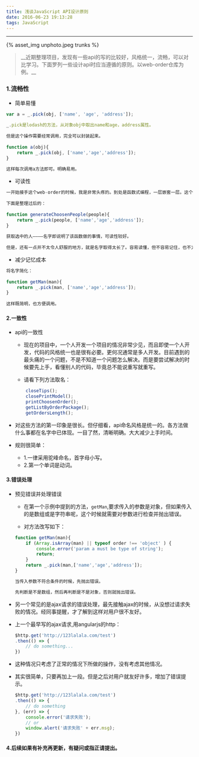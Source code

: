 ```yaml
---
title: 浅谈JavaScript API设计原则
date: 2016-06-23 19:13:28
tags: JavaScript
---
```


<hr>

{% asset_img unphoto.jpeg trunks %}

<blockquote>
__近期整理项目，发现有一些api的写的比较好，风格统一，流畅，可以对比学习。下面罗列一些设计api时应当遵循的原则。以web-order仓库为例。__

</blockquote>

<!--more-->	

###	1.流畅性

*	简单易懂
	
```javascript
var a = _.pick(obj, ['name', 'age', 'address']);
	
_.pick是lodash的方法，从对象obj中取出name和age，address属性。
	
但是这个操作需要经常调用，完全可以封装起来。
	
function a(obj){
	return _.pick(obj, ['name','age','address']);
}
	
这样每次调用a方法即可。明确易用。
```


*	可读性
	
```javascript
一开始接手这个web-order的时候，我是非常头疼的。到处是函数式编程，一层嵌套一层。这个时候如果没有交接，代码对新接触的人来说是非常痛苦的，所以有必要增强方法的可读性。
	
下面是整理过后的：
	
function generateChoosenPeople(people){
	return _.pick(people, ['name','age','address']);
}
	
获取选中的人————名字即说明了该函数做的事情，可读性较好。
	
但是，还有一点并不太令人舒服的地方，就是名字取得太长了。容易读懂，但不容易记住，也不方便使用。所以就需要下一点。
```
	
*	减少记忆成本

```javascript
将名字简化：
	
function getMan(man){
	return _.pick(man, ['name','age','address']);
}
	
这样既简明，也方便调用。	
```
	
#### 2.一致性

*	api的一致性
	*	现在的项目中，一个人开发一个项目的情况非常少见，而且即使一个人开发，代码的风格统一也是很有必要。更何况通常是多人开发。目前遇到的最头痛的一个问题，不是不知道一个问题怎么解决。而是要尝试解决的时候要先上手，看懂别人的代码，毕竟总不能说重写就重写。
	
	* 请看下列方法取名：
	
	```javascript
		closeTips();
		closePrintModel();
		printChoosenOrder();
		getListByOrderPackage();
		getOrdersLength();
	```
	
*	对这些方法的第一印象是很长。但仔细看，api命名风格是统一的。各方法做什么事都在名字中已体现。一目了然，清晰明确。大大减少上手时间。
	
* 规则很简单：
	* 1.一律采用驼峰命名，首字母小写。
	* 2.第一个单词是动词。

#### 3.错误处理

*	预见错误并处理错误
	* 在第一个示例中提到的方法，`getMan`,要求传入的参数是对象，但如果传入的是数组或是字符串呢，这个时候就需要对参数进行检查并抛出错误。
	
	* 对方法改写如下：
	
	```javascript
	function getMan(man){
		if (Array.isArray(man) || typeof order !== 'object' ) {
			console.error('param a must be type of string');
			return;
		}
		return _.pick(man,['name','age','address']);
	}
	
	当传入参数不符合条件的时候，先抛出错误。
	
	先判断是不是数组，然后再判断是不是对象，否则就抛出错误。
	```
*	另一个常见的是ajax请求的错误处理，最先接触ajax的时候，从没想过请求失败的情况。经同事提醒，才了解到这样对用户很不友好。
* 	上一个最早写的ajax请求,用angularjs的http：

	```javascript
	$http.get('http://123lalala.com/test')
	.then(() => {
		// do something...
	})
	```
	
*	这种情况只考虑了正常的情况下所做的操作，没有考虑其他情况。
*	其实很简单，只要再加上一段。但是之后对用户就友好许多，增加了错误提示。
	

	```javascript
	$http.get('http://123lalala.com/test')
	.then(() => {
		// do something
	}, (err) => {
		console.error('请求失败');
		// or
		window.alert('请求失败' + err.msg);
	})
	```
	
	
	
	
#### 4.后续如果有补充再更新，有疑问或指正请提出。

